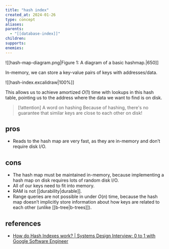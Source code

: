 ```yaml
---
title: "hash index"
created_at: 2024-01-26
type: concept
aliases: 
parents:
  - "[[database-index]]"
children: 
supports: 
enemies:
---
```


![[hash-map-diagram.png|Figure 1: A diagram of a basic hashmap.|650]]

In-memory, we can store a key-value pairs of keys with addresses/data.

![[hash-index.excalidraw|100%]]

This allows us to achieve amortized $O(1)$ time with lookups in this hash table, pointing us to the address where the data we want to find is on disk.

> [!attention] A word on hashing
> Because of hashing, there's no guarantee that similar keys are close to each other on disk!

## pros

- Reads to the hash map are very fast, as they are in-memory and don’t require disk I/O.

## cons

- The hash map must be maintained in-memory, because implementing a hash map on disk requires lots of random disk I/O.
- All of our keys need to fit into memory.
- RAM is not [[durability|durable]].
- Range queries are not possible in under $O(n)$ time, because the hash map doesn’t implicitly store information about how keys are related to each other (unlike [[b-tree|b-trees]]).

## references

- [How do Hash Indexes work? | Systems Design Interview: 0 to 1 with Google Software Engineer](https://www.youtube.com/watch?v=I1wQsY-Nh_k)

